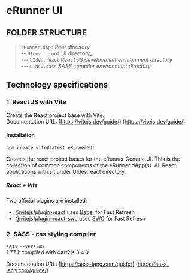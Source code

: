 # eRunner UI

## FOLDER STRUCTURE
>
> `eRunner.dApp` _Root directory_ <br>
> -- `UIdev  _root` UI directory_ <br>
> --- `UIdev.react`  _React JS development environment directory_ <br>
> --- `UIdev.sass`  _SASS compiler environment directory_
>

## Technology specifications

### 1. React JS with Vite

Create the React project base with Vite. <br>
Documentation URL: [https://vitejs.dev/guide/] (<https://vitejs.dev/guide/>)

#### Installation

`npm create vite@latest eRunnerGUI`

Creates the react project bases for the eRunner Generic UI. This is the collection of common components of the eRunner dApp(s). All React applications with sit under UIdev.react directory.

##### React + Vite

Two official plugins are installed:

- [@vitejs/plugin-react](https://github.com/vitejs/vite-plugin-react/blob/main/packages/plugin-react/README.md) uses [Babel](https://babeljs.io/) for Fast Refresh
- [@vitejs/plugin-react-swc](https://github.com/vitejs/vite-plugin-react-swc) uses [SWC](https://swc.rs/) for Fast Refresh

### 2. SASS - css styling compiler

 `sass --version` <br>
 1.77.2 compiled with dart2js 3.4.0

 Documentation URL: [https://sass-lang.com/guide/] (<https://sass-lang.com/guide/>)
